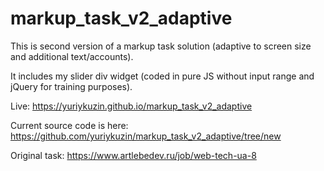 # markup_task_v2_adaptive

This is second version of a markup task solution (adaptive to screen size and additional text/accounts).

It includes my slider div widget (coded in pure JS without input range and jQuery for training purposes).

Live:
https://yuriykuzin.github.io/markup_task_v2_adaptive

Current source code is here:
https://github.com/yuriykuzin/markup_task_v2_adaptive/tree/new

Original task:
https://www.artlebedev.ru/job/web-tech-ua-8
